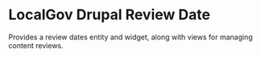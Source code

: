 # LocalGov Drupal Review Date

Provides a review dates entity and widget, along with views for managing content reviews.
